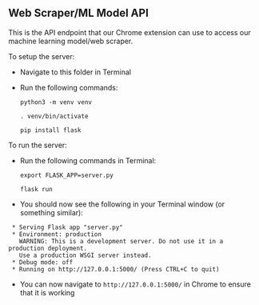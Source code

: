 ## Web Scraper/ML Model API

This is the API endpoint that our Chrome extension can use to access our machine learning model/web scraper.

To setup the server:
- Navigate to this folder in Terminal
- Run the following commands:

  `python3 -m venv venv`
  
  `. venv/bin/activate`
  
  `pip install flask`

To run the server:
- Run the following commands in Terminal:

  `export FLASK_APP=server.py`
  
  `flask run`

- You should now see the following in your Terminal window (or something similar):
```
 * Serving Flask app "server.py"
 * Environment: production
   WARNING: This is a development server. Do not use it in a production deployment.
   Use a production WSGI server instead.
 * Debug mode: off
 * Running on http://127.0.0.1:5000/ (Press CTRL+C to quit)
```
- You can now navigate to `http://127.0.0.1:5000/` in Chrome to ensure that it is working
